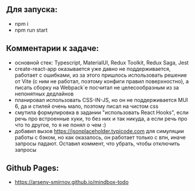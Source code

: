 ## Для запуска:
 - npm i
 - npm run start

## Комментарии к задаче:
 - основной стек: Typescript, MaterialUI, Redux Toolkit, Redux Saga, Jest
 - create-react-app оказывается уже давно не поддерживается, работает с ошибками, из за этого пришлось использовать решение от Vite (с ним не работал, поэтому конфиги правил поверхностно), а писать сборку на Webpack`е посчитал не целесообразным из за непонятных дедлайнов
 - планировал использовать CSS-IN-JS, но он не поддерживается MUI 6, да и стилей очень мало, поэтому писал на чистом css
 - смутила формулировка в задании "использовать React Hooks", если речь про встроенные хуки, то без них и так никуда, а если речь про что то другое, то я не понял о чем :)
 - добавил вызов https://jsonplaceholder.typicode.com для симуляции работы с бэком, но как оказалось, он работает только с впн, иначе запросы падают. Оставил коммент, что убрать, чтобы отключить запросы

## Github Pages:
 - https://arseny-smirnov.github.io/mindbox-todo
